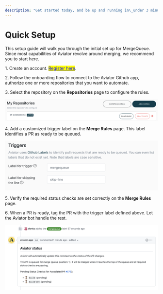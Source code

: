 ```yaml
---
description: "Get started today, and be up and running in\_under 3 minutes."
---
```


# Quick Setup

This setup guide will walk you through the initial set up for MergeQueue. Since most capabilities of Aviator revolve around merging, we recommend you to start here.&#x20;

1\. Create an account. [<mark style="color:blue;">Register here</mark>](https://mergequeue.com/register).

2\. Follow the onboarding flow to connect to the Aviator Github app, authorize one or more repositories that you want to automate.

3\. Select the repository on the **Repositories** page to configure the rules.

![Configure a repository.](<../.gitbook/assets/Screen Shot 2022-05-23 at 2.38.56 PM.png>)

4\. Add a customized trigger label on the **Merge Rules** page. This label identifies a PR as ready to be queued.

![Add a trigger label that tells Aviator your PR is ready to be merged.](<../.gitbook/assets/Screen Shot 2022-05-22 at 10.22.55 PM.png>)

5\. Verify the required status checks are set correctly on the **Merge Rules** page.

6\. When a PR is ready, tag the PR with the trigger label defined above. Let the Aviator bot handle the rest.

![Simply add the trigger label and your PR will be queued and merged.](<../.gitbook/assets/Screen Shot 2022-05-23 at 5.37.18 PM (1).png>)
